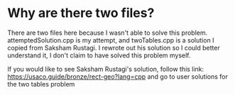 # Why are there two files?
There are two files here because I wasn't able to solve this problem. attemptedSolution.cpp is my attempt, and twoTables.cpp is a solution I copied from Saksham Rustagi.
I rewrote out his solution so I could better understand it, I don't claim to have solved this problem myself.

If you would like to see Saksham Rustagi's solution, follow this link:
https://usaco.guide/bronze/rect-geo?lang=cpp and go to user solutions for the two tables problem
